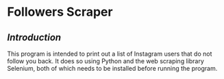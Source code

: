 # Followers Scraper

## _**Introduction**_

This program is intended to print out a list of Instagram users that do not follow you back. It does so using Python and the web scraping library Selenium, both of which needs to be installed before running the program. 